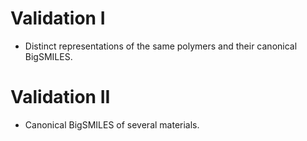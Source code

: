 # Validation I
- Distinct representations of the same polymers and their canonical BigSMILES.

# Validation II
- Canonical BigSMILES of several materials.

